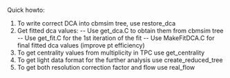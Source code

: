 Quick howto:

1. To write correct DCA into cbmsim tree, use restore_dca
2. Get fitted dca values:
	-- Use get_dca.C to obtain them from cbmsim tree
	-- Use get_fit.C for the 1st iteration of the fit
	-- Use MakeFitDCA.C for final fitted dca values (improve pt efficiency)
3. To get centrality values from multiplicity in TPC use get_centrality
4. To get light data format for the further analysis use create_reduced_tree
5. To get both resolution correction factor and flow use real_flow
